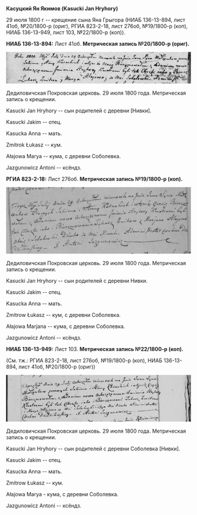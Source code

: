 **Касуцкий Ян Якимов (Kasucki Jan Hryhory)**

29 июля 1800 г -- крещение сына Яна Грыгора (НИАБ 136-13-894, лист 41об,
№20/1800-р (ориг), РГИА 823-2-18, лист 276об, №19/1800-р (коп), НИАБ
136-13-949, лист 103, №22/1800-р (коп)).

**НИАБ 136-13-894:** Лист 41об. **Метрическая запись №20/1800-р
(ориг).**

![](./media/e122a1a947ef31231d4f5253db7f3469171d2a4e.png)

Дедиловичская Покровская церковь. 29 июля 1800 года. Метрическая запись
о крещении.

Kasucki Jan Hryhory -- сын родителей с деревни \[Нивки\].

Kasucki Jakim -- отец.

Kasucka Anna -- мать.

Zmitrok Łukasz -- кум.

Ałajowa Marya -- кума, с деревни Соболевка.

Jazgunowicz Antoni -- ксёндз.

**РГИА 823-2-18:** Лист 276об. **Метрическая запись №19/1800-р (коп).**

![](./media/720da7aba1db4230ab4d2cc380d304a4e324e89e.png)

Дедиловичская Покровская церковь. 29 июля 1800 года. Метрическая запись
о крещении.

Kasucki Jan Hryhory -- сын родителей с деревни Нивки.

Kasucki Jakim -- отец.

Kasucka Anna -- мать.

Zmitrow Łukasz -- кум, с деревни Соболевка.

Ałajowa Marjana -- кума, с деревни Соболевка.

Jazgunowicz Antoni -- ксёндз.

**НИАБ 136-13-949:** Лист 103. **Метрическая запись №22/1800-р (коп).**

(См. тж.: РГИА 823-2-18, лист 276об, №19/1800-р (коп), НИАБ 136-13-894,
лист 41об, №20/1800-р (ориг))

![](./media/39b5753b068a2b765fd8a49dfac9ad26d3a38eb6.png)

Дедиловичская Покровская церковь. 29 июля 1800 года. Метрическая запись
о крещении.

Kasucki Jan Hryhorу -- сын родителей с деревни Соболевка \[Нивки\].

Kasucki Jakim -- отец.

Kasucka Anna -- мать.

Zmitrow Łukasz -- кум.

Ałajowa Marya - кума, с деревни Соболевка.

Jazgunowicz Antoni -- ксёндз.
